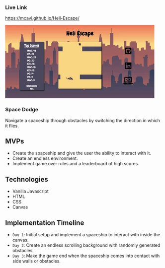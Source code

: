 
### Live Link
https://mcavi.github.io/Heli-Escape/

![Heli Escape](HeliGif.gif)

### Space Dodge
Navigate a spaceship through obstacles by switching the direction in which it flies.

## MVPs
* Create the spaceship and give the user the ability to interact with it.
* Create an endless environment.
* Implement game over rules and a leaderboard of high scores.

## Technologies
* Vanilla Javascript
* HTML
* CSS
* Canvas

## Implementation Timeline
* `Day 1`: Initial setup and implement a spaceship to interact with inside the canvas.
* `Day 2`: Create an endless scrolling background with randomly generated obstacles.
* `Day 3`: Make the game end when the spaceship comes into contact with side walls or obstacles.


